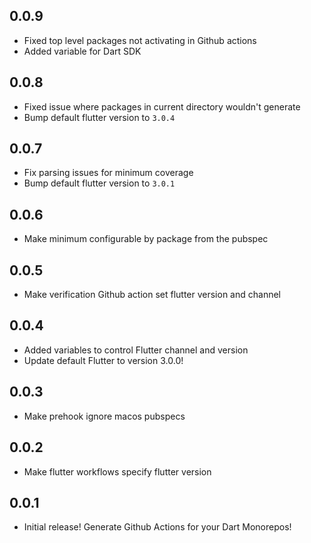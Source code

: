 ## 0.0.9
- Fixed top level packages not activating in Github actions
- Added variable for Dart SDK

## 0.0.8
- Fixed issue where packages in current directory wouldn't generate
- Bump default flutter version to `3.0.4`
## 0.0.7
- Fix parsing issues for minimum coverage
- Bump default flutter version to `3.0.1`
## 0.0.6
- Make minimum configurable by package from the pubspec
## 0.0.5
- Make verification Github action set flutter version and channel
## 0.0.4
- Added variables to control Flutter channel and version
- Update default Flutter to version 3.0.0!
## 0.0.3
- Make prehook ignore macos pubspecs
## 0.0.2
- Make flutter workflows specify flutter version
## 0.0.1
- Initial release! Generate Github Actions for your Dart Monorepos!